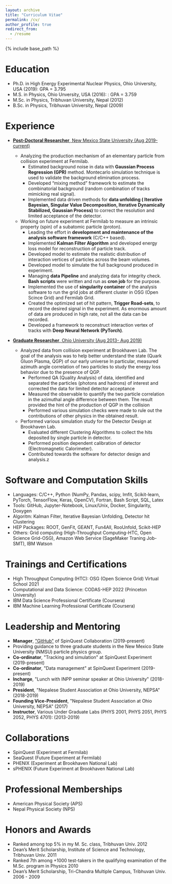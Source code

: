 ```yaml
---
layout: archive
title: "Curriculum Vitae"
permalink: /cv/
author_profile: true
redirect_from:
  - /resume
---
```


{% include base_path %}
<br/>

Education
======
* Ph.D. in High Energy Experimental Nuclear Physics, Ohio University, USA (2019): GPA = 3.795
* M.S. in Physics, Ohio Unversity, USA (2016): : GPA = 3.759
* M.Sc. in Physics, Tribhuvan University, Nepal (2012)
* B.Sc. in Physics, Tribhuvan University, Nepal (2009)


Experience
======
* <ins>**Post-Doctoral Researcher**, New Mexico State University (Aug 2019- current)<ins>
   * Analyzing the production mechanism of an elementary particle from collision experiment at Fermilab.
      - Estimated background noise in data with **Gaussian Process Regression (GPR)** method. Montecarlo simulation technique is used to validate the background elimination process.
      - Developed “mixing method” framework to estimate the combinatorial background (random combination of tracks mimicking real signal).
      - Implemented data driven methods for **data unfolding ( Iterative Bayesian, Singular Value Decomposition, Iterative Dynamically Stabilized, Gaussian Process)** to correct the resolution and limited acceptance of the detector.
   * Working on future experiment at Fermilab to measure an intrinsic property (spin) of a subatomic particle (proton).
      - Leading the effort in **development and maintenance of the analysis software framework** (C/C++ based).
      - Implemented **Kalman Filter Algorithm** and developed energy loss model for reconstruction of particle track.
      - Developed model to estimate the realistic distribution of interaction vertices of particles across the beam volumes.
      - Developed model to simulate the full background produced in experiment.
      - Managing **data Pipeline** and analyzing data for integrity check. **Bash scripts** were written and
run as **cron job** for the purpose.
      - Implemented the use of **singularity container** of the analysis software to run the grid jobs at different cluster in OSG (Open Scince Grid) and Fermilab Grid.
      - Created the optimized set of hit pattern, **Trigger Road-sets**, to record the desired signal in the experiment. As enormous amount of data are produced in high rate, not all the data can be recorded.
      - Developed a framework to reconstruct interaction vertex of tracks with **Deep Neural Network (PyTorch)**.

* <ins>**Graduate Researcher**, Ohio University (Aug 2013- Aug 2019)<ins>
   * Analyzed data from collision experiment at Brookhaven Lab. The goal of the analysis was to help better understand the state (Quark Gluon Plasma, QGP) of our early universe In particular, measured azimuth angle correlation of two particles to study the energy loss behavior due to the presence of QGP.
      - Performed QA (Quality Analysis) of data, identified and separated the particles (photons and hadrons) of interest and corrected the data for limited detector acceptance
      - Measured the observable to quantify the two particle correlation in the azimuthal angle difference between them. The result provided the hint of the production of QGP in the collision
      - Performed various simulation checks were made to rule out the contributions of other physics in the obtained result.
   * Performed various simulation study for the Detector Design at Brookhaven Lab.
      - Evaluated different Clustering Algorithms to collect the hits deposited by single particle in detector.
      - Performed position dependent calibration of detector (Electromagnetic Calorimeter).
      - Contributed towards the software for detector design and analysis.z


<!--
* Development and maintenance of the software and analysis framework (C/C++ and CERN ROOT based) for SpinQuest Experiment at Fermi National Laboratory
* Data management for SpinQuest Experiment (Grid Computing)
* Measurement Angular decay coefficients of J/Psi mesons from p+Fe collisions at $\sqrt{s}$ = 15.065 GeV
* Electro-Magnetic Calorimeter of sPHENIX experiment at RHIC (Brookhaven National Laboratory): Design Study with Simulation
* Jet-related Two Particle Correlations Measurement in small systems at PHENIX experiment at RHIC (Brookhaven National Laboratory)
-->

<!-- 
* Summer 2015: Research Assistant
   * Github University
   * Duties included: Tagging issues
   * Supervisor: Professor Git

* Fall 2015: Research Assistant
   * Github University
   * Duties included: Merging pull requests
   * Supervisor: Professor Hub
-->

Software and Computation Skills
======
* Languages: C/C++, Python (NumPy, Pandas, scipy, lmfit, Scikit-learn, PyTorch, TensorFlow, Keras, OpenCV), Fortran, Bash Script, SQL, Latex
* Tools: GitHub, Jupyter-Notebook, Linux/Unix, Docker, Singularity, Doxygen
* Algoritm: Kalman Filter, Iterative Bayesian Unfolding, Detector hit Clustering
* HEP Packages: ROOT, GenFit, GEANT, Fun4All, RooUnfold, Scikit-HEP
* Others: Grid computing (High-Throughput Computing-HTC, Open Science Grid-OSG), Amazon Web Service (SageMaker Traning Job-SMT), IBM Watson 


Trainings and Certifications
======
* High Throughput Computing (HTC): OSG (Open Science Grid) Virtual School 2021
* Computational and Data Science: CODAS-HEP 2022 (Princeton University)
* IBM Data Science Professional Certificate (Coursera)
* IBM Machine Learning Professional Certificate (Coursera)

Leadership and Mentoring
======
* **Manager**, ["GitHub"](https://github.com/E1039-Collaboration) of SpinQuest Collaboration (2019-present)
* Providing guidance to three graduate students in the New Mexico State University (NMSU) particle physics group. 
* **Co-ordinator**, "Tracking and simulation" at SpinQuest Experiment (2019-present)
* **Co-ordinator**, "Data management" at SpinQuest Experiment (2019-present)
* **Incharge**, "Lunch with INPP seminar speaker at Ohio University" (2018-2019)
* **President**, "Nepalese Student Association at Ohio University, NEPSA" (2018-2019)
* **Founding Vice-President**, "Nepalese Student Association at Ohio University, NEPSA" (2017)
* **Instructor**, Various Under Graduate Labs (PHYS 2001, PHYS 2051, PHYS 2052, PHYS 4701): (2013-2019)

<!-- 
* Skill 1
* Skill 2
   * Sub-skill 2.1
   * Sub-skill 2.2
   * Sub-skill 2.3
* Skill 3
-->

<!--
Publications
======
-->
<!-- 
  <ul>{% for post in site.publications %}
    {% include archive-single-cv.html %}
  {% endfor %}</ul>
-->

<!--
Talks
======
-->

<!-- 
  <ul>{% for post in site.talks %}
    {% include archive-single-talk-cv.html %}
  {% endfor %}</ul>
-->  

<!--
Student Advising and Mentorship
======
* Dinupa Batugedara Mohottalalage (Graduate Student, NMSU): Single Track and Dimuon Reconstruction Efficiency
* Forhad Hossain (Graduate Student, NMSU): Unfolding Study to Recover Azimuthal Asymmetry in Dimuon

Teaching 
======
* Various Under Graduate Labs (PHYS 2001, PHYS 2051, PHYS 2052, PHYS 4701): (2013-2019)
-->

<!-- 
  <ul>{% for post in site.teaching %}
    {% include archive-single-cv.html %}
  {% endfor %}</ul>
-->

Collaborations
======
* SpinQuest (Experiment at Fermilab)
* SeaQuest (Future Experiment at Fermilab)
* PHENIX (Experiment at Brookhaven National Lab)
* sPHENIX (Future Experiment at Brookhaven National Lab)

Professional Memberships
======
* American Physical Society (APS)
* Nepal Physical Society (NPS)


Honors and Awards
======
* Ranked among top 5% in my M. Sc. class, Tribhuvan Univ. 2012
* Dean’s Merit Scholarship, Institute of Science and Technology, Tribhuvan Univ. 2011
* Ranked 7th among +1000 test-takers in the qualifying examination of the M.Sc. program in Physics 2010
* Dean’s Merit Scholarship, Tri-Chandra Multiple Campus, Tribhuvan Univ. 2006 - 2009
